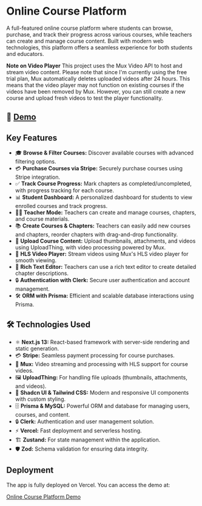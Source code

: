 # Online Course Platform

A full-featured online course platform where students can browse, purchase, and track their progress across various courses, while teachers can create and manage course content. Built with modern web technologies, this platform offers a seamless experience for both students and educators.

**Note on Video Player**
This project uses the Mux Video API to host and stream video content. Please note that since I'm currently using the free trial plan, Mux automatically deletes uploaded videos after 24 hours. This means that the video player may not function on existing courses if the videos have been removed by Mux. However, you can still create a new course and upload fresh videos to test the player functionality.

## 🚀 [Demo](https://online-course-platform-iota.vercel.app/)

## Key Features

- 🎓 **Browse & Filter Courses:** Discover available courses with advanced filtering options.
- 💳 **Purchase Courses via Stripe:** Securely purchase courses using Stripe integration.
- ✅ **Track Course Progress:** Mark chapters as completed/uncompleted, with progress tracking for each course.
- 📊 **Student Dashboard:** A personalized dashboard for students to view enrolled courses and track progress.
- 🧑‍🏫 **Teacher Mode:** Teachers can create and manage courses, chapters, and course materials.
- 📚 **Create Courses & Chapters:** Teachers can easily add new courses and chapters, reorder chapters with drag-and-drop functionality.
- 📂 **Upload Course Content:** Upload thumbnails, attachments, and videos using UploadThing, with video processing powered by Mux.
- 🎥 **HLS Video Player:** Stream videos using Mux's HLS video player for smooth viewing.
- 📝 **Rich Text Editor:** Teachers can use a rich text editor to create detailed chapter descriptions.
- 🔒 **Authentication with Clerk:** Secure user authentication and account management.
- 🛠️ **ORM with Prisma:** Efficient and scalable database interactions using Prisma.

## 🛠️ Technologies Used

- ⚛️ **Next.js 13:** React-based framework with server-side rendering and static generation.
- 💳 **Stripe:** Seamless payment processing for course purchases.
- 🎥 **Mux:** Video streaming and processing with HLS support for course videos.
- 🖼️ **UploadThing:** For handling file uploads (thumbnails, attachments, and videos).
- 🎨 **Shadcn UI & Tailwind CSS:** Modern and responsive UI components with custom styling.
- 🗄️ **Prisma & MySQL:** Powerful ORM and database for managing users, courses, and content.
- 🔒 **Clerk:** Authentication and user management solution.
- ⚡ **Vercel:** Fast deployment and serverless hosting.
- 🏗️ **Zustand:** For state management within the application.
- 🛡️ **Zod:** Schema validation for ensuring data integrity.

## Deployment

The app is fully deployed on Vercel. You can access the demo at:

[Online Course Platform Demo](https://online-course-platform-iota.vercel.app/)
